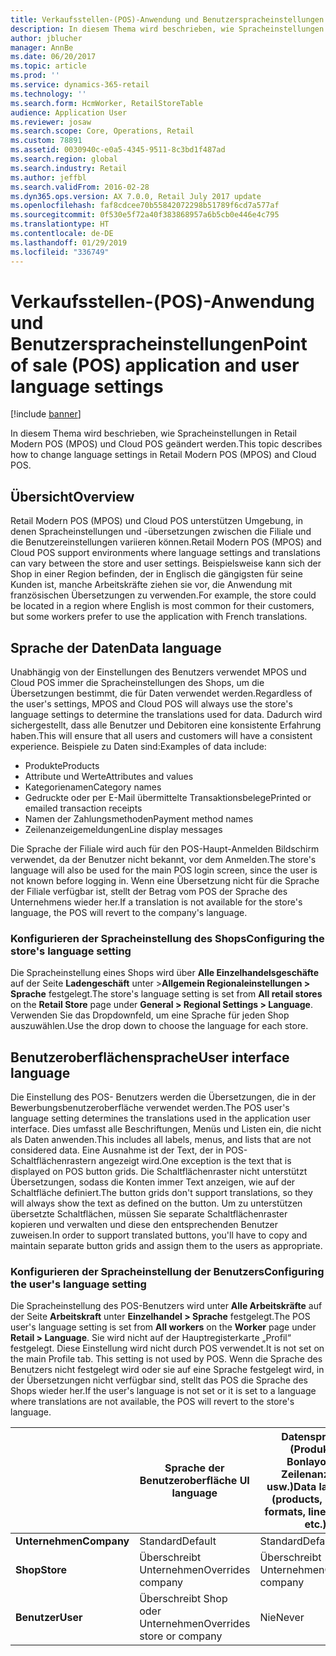 ```yaml
---
title: Verkaufsstellen-(POS)-Anwendung und Benutzerspracheinstellungen
description: In diesem Thema wird beschrieben, wie Spracheinstellungen in Retail Modern POS (MPOS) und Cloud POS geändert werden.
author: jblucher
manager: AnnBe
ms.date: 06/20/2017
ms.topic: article
ms.prod: ''
ms.service: dynamics-365-retail
ms.technology: ''
ms.search.form: HcmWorker, RetailStoreTable
audience: Application User
ms.reviewer: josaw
ms.search.scope: Core, Operations, Retail
ms.custom: 78891
ms.assetid: 0030940c-e0a5-4345-9511-8c3bd1f487ad
ms.search.region: global
ms.search.industry: Retail
ms.author: jeffbl
ms.search.validFrom: 2016-02-28
ms.dyn365.ops.version: AX 7.0.0, Retail July 2017 update
ms.openlocfilehash: faf8cdcee70b55842072298b51789f6cd7a577af
ms.sourcegitcommit: 0f530e5f72a40f383868957a6b5cb0e446e4c795
ms.translationtype: HT
ms.contentlocale: de-DE
ms.lasthandoff: 01/29/2019
ms.locfileid: "336749"
---
```

# <a name="point-of-sale-pos-application-and-user-language-settings"></a><span data-ttu-id="9b20c-103">Verkaufsstellen-(POS)-Anwendung und Benutzerspracheinstellungen</span><span class="sxs-lookup"><span data-stu-id="9b20c-103">Point of sale (POS) application and user language settings</span></span>

[!include [banner](includes/banner.md)]

<span data-ttu-id="9b20c-104">In diesem Thema wird beschrieben, wie Spracheinstellungen in Retail Modern POS (MPOS) und Cloud POS geändert werden.</span><span class="sxs-lookup"><span data-stu-id="9b20c-104">This topic describes how to change language settings in Retail Modern POS (MPOS) and Cloud POS.</span></span>

## <a name="overview"></a><span data-ttu-id="9b20c-105">Übersicht</span><span class="sxs-lookup"><span data-stu-id="9b20c-105">Overview</span></span>

<span data-ttu-id="9b20c-106">Retail Modern POS (MPOS) und Cloud POS unterstützen Umgebung, in denen Spracheinstellungen und -übersetzungen zwischen die Filiale und die Benutzereinstellungen variieren können.</span><span class="sxs-lookup"><span data-stu-id="9b20c-106">Retail Modern POS (MPOS) and Cloud POS support environments where language settings and translations can vary between the store and user settings.</span></span> <span data-ttu-id="9b20c-107">Beispielsweise kann sich der Shop in einer Region befinden, der in Englisch die gängigsten für seine Kunden ist, manche Arbeitskräfte ziehen sie vor, die Anwendung mit französischen Übersetzungen zu verwenden.</span><span class="sxs-lookup"><span data-stu-id="9b20c-107">For example, the store could be located in a region where English is most common for their customers, but some workers prefer to use the application with French translations.</span></span>

## <a name="data-language"></a><span data-ttu-id="9b20c-108">Sprache der Daten</span><span class="sxs-lookup"><span data-stu-id="9b20c-108">Data language</span></span>

<span data-ttu-id="9b20c-109">Unabhängig von der Einstellungen des Benutzers verwendet MPOS und Cloud POS immer die Spracheinstellungen des Shops, um die Übersetzungen bestimmt, die für Daten verwendet werden.</span><span class="sxs-lookup"><span data-stu-id="9b20c-109">Regardless of the user's settings, MPOS and Cloud POS will always use the store's language settings to determine the translations used for data.</span></span> <span data-ttu-id="9b20c-110">Dadurch wird sichergestellt, dass alle Benutzer und Debitoren eine konsistente Erfahrung haben.</span><span class="sxs-lookup"><span data-stu-id="9b20c-110">This will ensure that all users and customers will have a consistent experience.</span></span> <span data-ttu-id="9b20c-111">Beispiele zu Daten sind:</span><span class="sxs-lookup"><span data-stu-id="9b20c-111">Examples of data include:</span></span>

- <span data-ttu-id="9b20c-112">Produkte</span><span class="sxs-lookup"><span data-stu-id="9b20c-112">Products</span></span>
- <span data-ttu-id="9b20c-113">Attribute und Werte</span><span class="sxs-lookup"><span data-stu-id="9b20c-113">Attributes and values</span></span>
- <span data-ttu-id="9b20c-114">Kategorienamen</span><span class="sxs-lookup"><span data-stu-id="9b20c-114">Category names</span></span>
- <span data-ttu-id="9b20c-115">Gedruckte oder per E-Mail übermittelte Transaktionsbelege</span><span class="sxs-lookup"><span data-stu-id="9b20c-115">Printed or emailed transaction receipts</span></span>
- <span data-ttu-id="9b20c-116">Namen der Zahlungsmethoden</span><span class="sxs-lookup"><span data-stu-id="9b20c-116">Payment method names</span></span>
- <span data-ttu-id="9b20c-117">Zeilenanzeigemeldungen</span><span class="sxs-lookup"><span data-stu-id="9b20c-117">Line display messages</span></span>

<span data-ttu-id="9b20c-118">Die Sprache der Filiale wird auch für den POS-Haupt-Anmelden Bildschirm verwendet, da der Benutzer nicht bekannt, vor dem Anmelden.</span><span class="sxs-lookup"><span data-stu-id="9b20c-118">The store's language will also be used for the main POS login screen, since the user is not known before logging in.</span></span> <span data-ttu-id="9b20c-119">Wenn eine Übersetzung nicht für die Sprache der Filiale verfügbar ist, stellt der Betrag vom POS der Sprache des Unternehmens wieder her.</span><span class="sxs-lookup"><span data-stu-id="9b20c-119">If a translation is not available for the store's language, the POS will revert to the company's language.</span></span>

### <a name="configuring-the-stores-language-setting"></a><span data-ttu-id="9b20c-120">Konfigurieren der Spracheinstellung des Shops</span><span class="sxs-lookup"><span data-stu-id="9b20c-120">Configuring the store's language setting</span></span>

<span data-ttu-id="9b20c-121">Die Spracheinstellung eines Shops wird über **Alle Einzelhandelsgeschäfte** auf der Seite **Ladengeschäft** unter &gt;**Allgemein  Regionaleinstellungen &gt; Sprache** festgelegt.</span><span class="sxs-lookup"><span data-stu-id="9b20c-121">The store's language setting is set from **All retail stores** on the **Retail Store** page under **General &gt; Regional Settings &gt; Language**.</span></span> <span data-ttu-id="9b20c-122">Verwenden Sie das Dropdownfeld, um eine Sprache für jeden Shop auszuwählen.</span><span class="sxs-lookup"><span data-stu-id="9b20c-122">Use the drop down to choose the language for each store.</span></span>

## <a name="user-interface-language"></a><span data-ttu-id="9b20c-123">Benutzeroberflächensprache</span><span class="sxs-lookup"><span data-stu-id="9b20c-123">User interface language</span></span>

<span data-ttu-id="9b20c-124">Die Einstellung des POS- Benutzers werden die Übersetzungen, die in der Bewerbungsbenutzeroberfläche verwendet werden.</span><span class="sxs-lookup"><span data-stu-id="9b20c-124">The POS user's language setting determines the translations used in the application user interface.</span></span> <span data-ttu-id="9b20c-125">Dies umfasst alle Beschriftungen, Menüs und Listen ein, die nicht als Daten anwenden.</span><span class="sxs-lookup"><span data-stu-id="9b20c-125">This includes all labels, menus, and lists that are not considered data.</span></span> <span data-ttu-id="9b20c-126">Eine Ausnahme ist der Text, der in POS-Schaltflächenrastern angezeigt wird.</span><span class="sxs-lookup"><span data-stu-id="9b20c-126">One exception is the text that is displayed on POS button grids.</span></span> <span data-ttu-id="9b20c-127">Die Schaltflächenraster nicht unterstützt Übersetzungen, sodass die Konten immer Text anzeigen, wie auf der Schaltfläche definiert.</span><span class="sxs-lookup"><span data-stu-id="9b20c-127">The button grids don't support translations, so they will always show the text as defined on the button.</span></span> <span data-ttu-id="9b20c-128">Um zu unterstützen übersetzte Schaltflächen, müssen Sie separate Schaltflächenraster kopieren und verwalten und diese den entsprechenden Benutzer zuweisen.</span><span class="sxs-lookup"><span data-stu-id="9b20c-128">In order to support translated buttons, you'll have to copy and maintain separate button grids and assign them to the users as appropriate.</span></span>

### <a name="configuring-the-users-language-setting"></a><span data-ttu-id="9b20c-129">Konfigurieren der Spracheinstellung der Benutzers</span><span class="sxs-lookup"><span data-stu-id="9b20c-129">Configuring the user's language setting</span></span>

<span data-ttu-id="9b20c-130">Die Spracheinstellung des POS-Benutzers wird unter **Alle Arbeitskräfte** auf der Seite **Arbeitskraft** unter **Einzelhandel &gt;  Sprache** festgelegt.</span><span class="sxs-lookup"><span data-stu-id="9b20c-130">The POS user's language setting is set from **All workers** on the **Worker** page under **Retail &gt; Language**.</span></span> <span data-ttu-id="9b20c-131">Sie wird nicht auf der Hauptregisterkarte „Profil“ festgelegt. Diese Einstellung wird nicht durch POS verwendet.</span><span class="sxs-lookup"><span data-stu-id="9b20c-131">It is not set on the main Profile tab. This setting is not used by POS.</span></span> <span data-ttu-id="9b20c-132">Wenn die Sprache des Benutzers nicht festgelegt wird oder sie auf eine Sprache festgelegt wird, in der Übersetzungen nicht verfügbar sind, stellt das POS die Sprache des Shops wieder her.</span><span class="sxs-lookup"><span data-stu-id="9b20c-132">If the user's language is not set or it is set to a language where translations are not available, the POS will revert to the store's language.</span></span>

|             | <span data-ttu-id="9b20c-133">Sprache der Benutzeroberfläche  </span><span class="sxs-lookup"><span data-stu-id="9b20c-133">UI language</span></span>                | <span data-ttu-id="9b20c-134">Datensprache (Produkte, Bonlayouts, Zeilenanzeige usw.)</span><span class="sxs-lookup"><span data-stu-id="9b20c-134">Data language (products, receipt formats, line display, etc.)</span></span> |
|-------------|----------------------------|---------------------------------------------------------------|
| <span data-ttu-id="9b20c-135">**Unternehmen**</span><span class="sxs-lookup"><span data-stu-id="9b20c-135">**Company**</span></span> | <span data-ttu-id="9b20c-136">Standard</span><span class="sxs-lookup"><span data-stu-id="9b20c-136">Default</span></span>                    | <span data-ttu-id="9b20c-137">Standard</span><span class="sxs-lookup"><span data-stu-id="9b20c-137">Default</span></span>                                                       |
| <span data-ttu-id="9b20c-138">**Shop**</span><span class="sxs-lookup"><span data-stu-id="9b20c-138">**Store**</span></span>   | <span data-ttu-id="9b20c-139">Überschreibt Unternehmen</span><span class="sxs-lookup"><span data-stu-id="9b20c-139">Overrides company</span></span>          | <span data-ttu-id="9b20c-140">Überschreibt Unternehmen</span><span class="sxs-lookup"><span data-stu-id="9b20c-140">Overrides company</span></span>                                             |
| <span data-ttu-id="9b20c-141">**Benutzer**</span><span class="sxs-lookup"><span data-stu-id="9b20c-141">**User**</span></span>    | <span data-ttu-id="9b20c-142">Überschreibt Shop oder Unternehmen</span><span class="sxs-lookup"><span data-stu-id="9b20c-142">Overrides store or company</span></span> | <span data-ttu-id="9b20c-143">Nie</span><span class="sxs-lookup"><span data-stu-id="9b20c-143">Never</span></span>                                                         |
